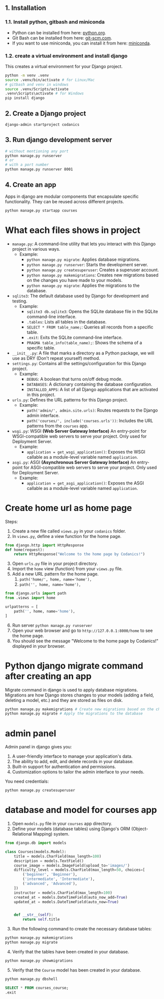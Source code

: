 ## 1. Installation

### 1.1. Install python, gitbash and miniconda
- Python can be installed from here: [python.org](https://www.python.org/downloads/).
- Git Bash can be installed from here: [git-scm.com](https://git-scm.com/downloads).
- If you want to use miniconda, you can install it from here: [miniconda](https://docs.conda.io/en/latest/miniconda.html).


### 1.2. create a virtual environment and install django

This creates a virtual environment for your Django project.

```bash
python -m venv .venv
source .venv/bin/activate # for Linux/Mac
# gitbash and venv in windows
source .venv/Scripts/activate
.venv\Scripts\activate # for Windows
pip install django
```

## 2. Create a Django project

```bash
django-admin startproject codanics
```

## 3. Run django development server

```bash
# without mentioning any port
python manage.py runserver
# or
# with a port number
python manage.py runserver 8001
```

## 4. Create an app

Apps in django are modular components that encapsulate specific functionality. They can be reused across different projects.

```bash
python manage.py startapp courses
```

# What each files shows in project

- `manage.py`: A command-line utility that lets you interact with this Django project in various ways.
  - Example:
    - `python manage.py migrate`: Applies database migrations.
    - `python manage.py runserver`: Starts the development server.
    - `python manage.py createsuperuser`: Creates a superuser account.
    - `python manage.py makemigrations`: Creates new migrations based on the changes you have made to your models.
    - `python manage.py migrate`: Applies the migrations to the database.
- `sqlite3`: The default database used by Django for development and testing.
  - Example:
    - `sqlite3 db.sqlite3`: Opens the SQLite database file in the SQLite command-line interface.
    - `.tables`: Lists all tables in the database.
    - `SELECT * FROM table_name;`: Queries all records from a specific table.
    - `.exit`: Exits the SQLite command-line interface.
    - `PRAGMA table_info(table_name);`: Shows the schema of a specific table.
- `__init__.py`: A file that marks a directory as a Python package, we will use as DRY (Don't repeat yourself) method.
- `settings.py`: Contains all the settings/configuration for this Django project.
  - Example:
    - `DEBUG`: A boolean that turns on/off debug mode.
    - `DATABASES`: A dictionary containing the database configuration.
    - `INSTALLED_APPS`: A list of all Django applications that are activated in this project.
- `urls.py`: Defines the URL patterns for this Django project.
  - Example:
    - `path('admin/', admin.site.urls)`: Routes requests to the Django admin interface.
    - `path('courses/', include('courses.urls'))`: Includes the URL patterns from the `courses` app.
- `wsgi.py`: WSGI **(Web Server Gateway Interface)** An entry-point for WSGI-compatible web servers to serve your project. Only used for Deployment Server.
  - Example:
    - `application = get_wsgi_application()`: Exposes the WSGI callable as a module-level variable named `application`.
- `asgi.py`: ASGI **(Asynchronous Server Gateway Interface)** An entry-point for ASGI-compatible web servers to serve your project. Only used for Deployment Server.
  - Example:
    - `application = get_asgi_application()`: Exposes the ASGI callable as a module-level variable named `application`.


# Create home url as home page

Steps:

1. Create a new file called `views.py` in your `codanics` folder.
2. In `views.py`, define a view function for the home page.

```python
from django.http import HttpResponse
def home(request):
    return HttpResponse("Welcome to the home page by Codanics!")
```
3. Open `urls.py` file in your project directory.
4. Import the `home` view (function) from your `views.py` file.
5. Add a new URL pattern for the home page.
   1. `path('home/', home, name='home'),`
   2. `path('', home, name='home'),`

```python
from django.urls import path
from .views import home

urlpatterns = [
    path('', home, name='home'),
]
```
6. Run server `python manage.py runserver`
7. Open your web browser and go to `http://127.0.0.1:8000/home` to see the home page.
8. You should see the message "Welcome to the home page by Codanics!" displayed in your browser.


# Python django migrate command after creating an app
Migrate command in django is used to apply database migrations. Migrations are how Django stores changes to your models (adding a field, deleting a model, etc.) and they are stored as files on disk.

```bash
python manage.py makemigrations # Create new migrations based on the changes you have made to your models
python manage.py migrate # Apply the migrations to the database
```


# admin panel

Admin panel in django gives you:
1. A user-friendly interface to manage your application's data.
2. The ability to add, edit, and delete records in your database.
3. Built-in support for authentication and permissions.
4. Customization options to tailor the admin interface to your needs.

You need credentials:

```bash
python manage.py createsuperuser
```

# database and model for courses app

1. Open `models.py` file in your `courses` app directory.
2. Define your models (database tables) using Django's ORM (Object-Relational Mapping) system.
```python
from django.db import models

class Courses(models.Model):
    title = models.CharField(max_length=100)
    description = models.TextField()
    course_image = models.ImageField(upload_to='images/')
    difficulty_level = models.CharField(max_length=50, choices=[
        ('beginner', 'Beginner'),
        ('intermediate', 'Intermediate'),
        ('advanced', 'Advanced'),
    ])
    instructor = models.CharField(max_length=100)
    created_at = models.DateTimeField(auto_now_add=True)
    updated_at = models.DateTimeField(auto_now=True)


    def __str__(self):
        return self.title
```
3. Run the following command to create the necessary database tables:
```bash
python manage.py makemigrations
python manage.py migrate
```
4. Verify that the tables have been created in your database.
```bash
python manage.py showmigrations
```
5. Verify that the `Course` model has been created in your database.
```bash
python manage.py dbshell
```
```sql
SELECT * FROM courses_course;
.exit
```
